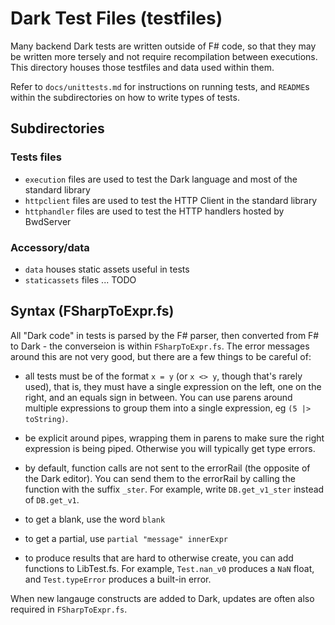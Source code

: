 # Dark Test Files (testfiles)

Many backend Dark tests are written outside of F# code, so that they may be
written more tersely and not require recompilation between executions. This
directory houses those testfiles and data used within them.

Refer to `docs/unittests.md` for instructions on running tests, and `README`s
within the subdirectories on how to write types of tests.

## Subdirectories

### Tests files

- `execution` files are used to test the Dark language and most of the standard library
- `httpclient` files are used to test the HTTP Client in the standard library
- `httphandler` files are used to test the HTTP handlers hosted by BwdServer

### Accessory/data

- `data` houses static assets useful in tests
- `staticassets` files ... TODO

## Syntax (FSharpToExpr.fs)

All "Dark code" in tests is parsed by the F# parser, then converted from F# to
Dark - the converseion is within `FSharpToExpr.fs`. The error messages around
this are not very good, but there are a few things to be careful of:

- all tests must be of the format `x = y` (or `x <> y`, though that's rarely
  used), that is, they must have a single expression on the left, one on the
  right, and an equals sign in between. You can use parens around multiple
  expressions to group them into a single expression, eg `(5 |> toString)`.

- be explicit around pipes, wrapping them in parens to make sure the right
  expression is being piped. Otherwise you will typically get type errors.

- by default, function calls are not sent to the errorRail (the opposite of the
  Dark editor). You can send them to the errorRail by calling the function with
  the suffix `_ster`. For example, write `DB.get_v1_ster` instead of
  `DB.get_v1`.

- to get a blank, use the word `blank`

- to get a partial, use `partial "message" innerExpr`

- to produce results that are hard to otherwise create, you can add functions
  to LibTest.fs. For example, `Test.nan_v0` produces a `NaN` float, and
  `Test.typeError` produces a built-in error.

When new langauge constructs are added to Dark, updates are often also required
in `FSharpToExpr.fs`.